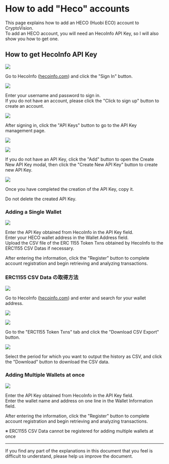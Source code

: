 # How to add "Heco" accounts

This page explains how to add an HECO (Huobi ECO) account to CryptoVision.  
To add an HECO account, you will need an HecoInfo API Key, so I will also show you how to get one.

## How to get HecoInfo API Key

![](../assets/img/hecoinfo-apikey-1.jpg)

Go to HecoInfo ([hecoinfo.com](https://hecoinfo.com)) and click the "Sign In" button.

![](../assets/img/hecoinfo-apikey-2.jpg)

Enter your username and password to sign in.  
If you do not have an account, please click the "Click to sign up" button to create an account.

![](../assets/img/hecoinfo-apikey-3.jpg)

After signing in, click the "API Keys" button to go to the API Key management page.

![](../assets/img/hecoinfo-apikey-4.jpg)

![](../assets/img/hecoinfo-apikey-5.jpg)

If you do not have an API Key, click the "Add" button to open the Create New API Key modal, then click the "Create New API Key" button to create new API Key.

![](../assets/img/hecoinfo-apikey-6.jpg)

Once you have completed the creation of the API Key, copy it.

Do not delete the created API Key.

### Adding a Single Wallet

![](../assets/img/account-chain-heco-1.jpg)

Enter the API Key obtained from HecoInfo in the API Key field.  
Enter your HECO wallet address in the Wallet Address field.  
Upload the CSV file of the ERC 1155 Token Txns obtained by HecoInfo to the ERC1155 CSV Datas if necessary.

After entering the information, click the "Register" button to complete account registration and begin retrieving and analyzing transactions.

### ERC1155 CSV Data の取得方法

![](../assets/img/account-chain-heco-3.jpg)

Go to HecoInfo ([hecoinfo.com](https://hecoinfo.com)) and enter and search for your wallet address.

![](../assets/img/account-chain-heco-4.jpg)

![](../assets/img/account-chain-heco-5.jpg)

Go to the "ERC1155 Token Txns" tab and click the "Download CSV Export" button.

![](../assets/img/account-chain-heco-6.jpg)

Select the period for which you want to output the history as CSV, and click the "Download" button to download the CSV data.

### Adding Multiple Wallets at once

![](../assets/img/account-chain-heco-2.jpg)

Enter the API Key obtained from HecoInfo in the API Key field.  
Enter the wallet name and address on one line in the Wallet Information field.

After entering the information, click the "Register" button to complete account registration and begin retrieving and analyzing transactions.

※ ERC1155 CSV Data cannot be registered for adding multiple wallets at once

---

If you find any part of the explanations in this document that you feel is difficult to understand, please help us improve the document.
